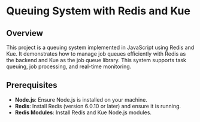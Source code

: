 # Queuing System with Redis and Kue

## Overview

This project is a queuing system implemented in JavaScript using Redis and Kue. It demonstrates how to manage job queues efficiently with Redis as the backend and Kue as the job queue library. This system supports task queuing, job processing, and real-time monitoring.

## Prerequisites

- **Node.js**: Ensure Node.js is installed on your machine.
- **Redis**: Install Redis (version 6.0.10 or later) and ensure it is running.
- **Redis Modules**: Install Redis and Kue Node.js modules.
